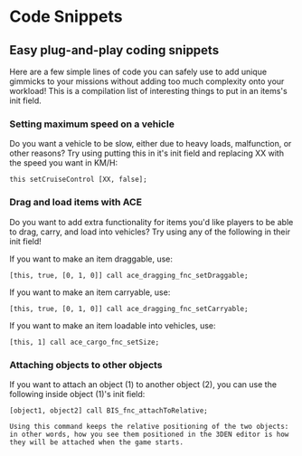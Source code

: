 # Code Snippets

## Easy plug-and-play coding snippets

Here are a few simple lines of code you can safely use to add unique gimmicks to your missions without adding too much complexity onto your workload! This is a compilation list of interesting things to put in an items's init field.

### Setting maximum speed on a vehicle

Do you want a vehicle to be slow, either due to heavy loads, malfunction, or other reasons? Try using putting this in it's init field and replacing XX with the speed you want in KM/H:

```sqf
this setCruiseControl [XX, false];
```

### Drag and load items with ACE

Do you want to add extra functionality for items you'd like players to be able to drag, carry, and load into vehicles? Try using any of the following in their init field!

If you want to make an item draggable, use:

```sqf
[this, true, [0, 1, 0]] call ace_dragging_fnc_setDraggable;
```

If you want to make an item carryable, use:

```sqf
[this, true, [0, 1, 0]] call ace_dragging_fnc_setCarryable;
```

If you want to make an item loadable into vehicles, use:

```sqf
[this, 1] call ace_cargo_fnc_setSize;
```

### Attaching objects to other objects

If you want to attach an object (1) to another object (2), you can use the following inside object (1)'s init field:

```sqf
[object1, object2] call BIS_fnc_attachToRelative;
```

```admonish info
Using this command keeps the relative positioning of the two objects: in other words, how you see them positioned in the 3DEN editor is how they will be attached when the game starts.
```
